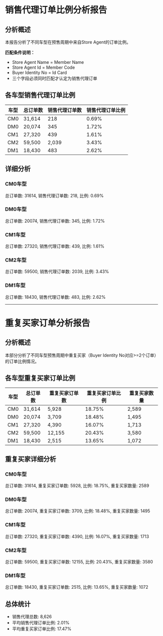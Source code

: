 # 销售代理订单比例分析报告
## 分析概述
本报告分析了不同车型在预售周期中来自Store Agent的订单比例。

**匹配条件说明：**
- Store Agent Name = Member Name
- Store Agent Id = Member Code
- Buyer Identity No = Id Card
- 三个字段必须同时匹配才认定为销售代理订单
## 各车型销售代理订单比例
| 车型 | 总订单数 | 销售代理订单数 | 销售代理订单比例 |
|------|----------|----------------|------------------|
| CM0 | 31,614 | 218 | 0.69% |
| DM0 | 20,074 | 345 | 1.72% |
| CM1 | 27,320 | 439 | 1.61% |
| CM2 | 59,500 | 2,039 | 3.43% |
| DM1 | 18,430 | 483 | 2.62% |

## 详细分析
### CM0车型
总订单数: 31614, 销售代理订单数: 218, 比例: 0.69%

### DM0车型
总订单数: 20074, 销售代理订单数: 345, 比例: 1.72%

### CM1车型
总订单数: 27320, 销售代理订单数: 439, 比例: 1.61%

### CM2车型
总订单数: 59500, 销售代理订单数: 2039, 比例: 3.43%

### DM1车型
总订单数: 18430, 销售代理订单数: 483, 比例: 2.62%


---

# 重复买家订单分析报告
## 分析概述
本部分分析了不同车型预售周期中重复买家（Buyer Identity No对应>=2个订单）的订单比例情况。
## 各车型重复买家订单比例
| 车型 | 总订单数 | 重复买家订单数 | 重复买家订单比例 | 重复买家数量 |
|------|----------|----------------|------------------|--------------|
| CM0 | 31,614 | 5,928 | 18.75% | 2,589 |
| DM0 | 20,074 | 3,709 | 18.48% | 1,495 |
| CM1 | 27,320 | 4,390 | 16.07% | 1,713 |
| CM2 | 59,500 | 12,155 | 20.43% | 3,580 |
| DM1 | 18,430 | 2,515 | 13.65% | 1,072 |

## 重复买家详细分析
### CM0车型
总订单数: 31614, 重复买家订单数: 5928, 比例: 18.75%, 重复买家数量: 2589

### DM0车型
总订单数: 20074, 重复买家订单数: 3709, 比例: 18.48%, 重复买家数量: 1495

### CM1车型
总订单数: 27320, 重复买家订单数: 4390, 比例: 16.07%, 重复买家数量: 1713

### CM2车型
总订单数: 59500, 重复买家订单数: 12155, 比例: 20.43%, 重复买家数量: 3580

### DM1车型
总订单数: 18430, 重复买家订单数: 2515, 比例: 13.65%, 重复买家数量: 1072


## 总体统计
- 销售代理总数: 8,626
- 平均销售代理订单比例: 2.01%
- 平均重复买家订单比例: 17.47%

